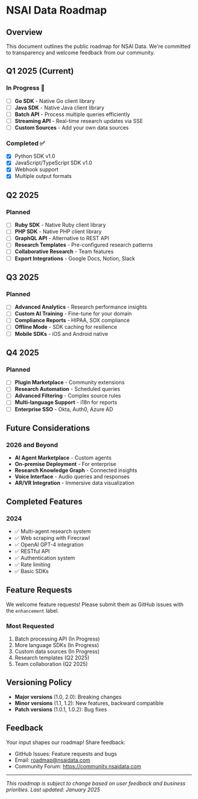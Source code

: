 # NSAI Data Roadmap

## Overview

This document outlines the public roadmap for NSAI Data. We're committed to transparency and welcome feedback from our community.

## Q1 2025 (Current)

### In Progress 🚧
- [ ] **Go SDK** - Native Go client library
- [ ] **Java SDK** - Native Java client library
- [ ] **Batch API** - Process multiple queries efficiently
- [ ] **Streaming API** - Real-time research updates via SSE
- [ ] **Custom Sources** - Add your own data sources

### Completed ✅
- [x] Python SDK v1.0
- [x] JavaScript/TypeScript SDK v1.0
- [x] Webhook support
- [x] Multiple output formats

## Q2 2025

### Planned
- [ ] **Ruby SDK** - Native Ruby client library
- [ ] **PHP SDK** - Native PHP client library
- [ ] **GraphQL API** - Alternative to REST API
- [ ] **Research Templates** - Pre-configured research patterns
- [ ] **Collaborative Research** - Team features
- [ ] **Export Integrations** - Google Docs, Notion, Slack

## Q3 2025

### Planned
- [ ] **Advanced Analytics** - Research performance insights
- [ ] **Custom AI Training** - Fine-tune for your domain
- [ ] **Compliance Reports** - HIPAA, SOX compliance
- [ ] **Offline Mode** - SDK caching for resilience
- [ ] **Mobile SDKs** - iOS and Android native

## Q4 2025

### Planned
- [ ] **Plugin Marketplace** - Community extensions
- [ ] **Research Automation** - Scheduled queries
- [ ] **Advanced Filtering** - Complex source rules
- [ ] **Multi-language Support** - i18n for reports
- [ ] **Enterprise SSO** - Okta, Auth0, Azure AD

## Future Considerations

### 2026 and Beyond
- **AI Agent Marketplace** - Custom agents
- **On-premise Deployment** - For enterprise
- **Research Knowledge Graph** - Connected insights
- **Voice Interface** - Audio queries and responses
- **AR/VR Integration** - Immersive data visualization

## Completed Features

### 2024
- ✅ Multi-agent research system
- ✅ Web scraping with Firecrawl
- ✅ OpenAI GPT-4 integration
- ✅ RESTful API
- ✅ Authentication system
- ✅ Rate limiting
- ✅ Basic SDKs

## Feature Requests

We welcome feature requests! Please submit them as GitHub issues with the `enhancement` label.

### Most Requested
1. Batch processing API (In Progress)
2. More language SDKs (In Progress)
3. Custom data sources (In Progress)
4. Research templates (Q2 2025)
5. Team collaboration (Q2 2025)

## Versioning Policy

- **Major versions** (1.0, 2.0): Breaking changes
- **Minor versions** (1.1, 1.2): New features, backward compatible
- **Patch versions** (1.0.1, 1.0.2): Bug fixes

## Feedback

Your input shapes our roadmap! Share feedback:
- GitHub Issues: Feature requests and bugs
- Email: roadmap@nsaidata.com
- Community Forum: https://community.nsaidata.com

---

*This roadmap is subject to change based on user feedback and business priorities. Last updated: January 2025*